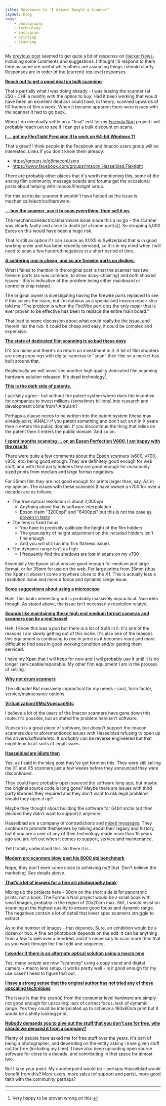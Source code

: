 ```yaml
---
title: Responses to "I Almost Bought a Scanner"
layout: blog
tags:
    - photography
    - technology
    - instagram
    - printing
    - scanning
---
```


My <a href="{{ site.baseurl }}/2023/01/25/scanner/" target="_blank">previous post</a> seemed to get quite a bit of response on <a href="https://news.ycombinator.com/item?id=34524749" target="_blank">Hacker News</a>, including some comments and suggestions. I thought i'd respond to them here as some are useful while others are assuming things i should clarify. Responses are in order of the [current] top level responses.

**<a href="https://news.ycombinator.com/item?id=34526040" target="_blank">Reach out to get a good deal on bulk scanning</a>**

That's partially what I was doing already - I was leasing the scanner (at 250.- CHF a month) with the option to buy. Had it been working that would have been an excellent deal as I could have, in theory, scanned upwards of 50 frames of film a week. When it became apparent there were issues with the scanner it had to go back.

When I do eventually settle on a "final" edit for my <a href="https://formulanon.com/" target="_blank">Formula Non</a> project i will probably reach out to see if i can get a bulk discount on scans.

**<a href="https://news.ycombinator.com/item?id=34524960" target="_blank">I ... got my FlexTight Precision II to work on 64-bit Windows 11</a>**

That's great! I think people in the Facebook and Imacon users group will be interested. Links if you don't know them already:

 * <a href="https://groups.io/g/ImaconUsers" target="_blank">https://groups.io/g/ImaconUsers</a>
 * <a href="https://www.facebook.com/groups/Imacon.Hasselblad.Flextight" target="_blank">https://www.facebook.com/groups/Imacon.Hasselblad.Flextight</a>

There are probably other places that it's worth mentioning this, some of the analog film community message boards and forums get the occasional posts about helping with Imacon/Flextight setup.

For this particular scanner it wouldn't have helped as the issue is mechanical/electrical/hardware.

**<a href="https://news.ycombinator.com/item?id=34527338" target="_blank">... buy the scanner, use it to scan everything, then sell it on.</a>**

The mechanical/electrical/hardware issue made this a no go - the scanner was clearly faulty and close to death [of a/some part(s)]. So dropping 5,000 Euros on this would have been a huge risk.

That *is* still an option if I can source an X1/X5 in Switzerland that is in good working order and has been recently serviced, so it is in my mind when i will need to scan a few hundred negatives in a short period of time.

**<a href="https://news.ycombinator.com/item?id=34525312" target="_blank">A soldering iron is cheap, and so are firewire ports on digikey.</a>**

What i failed to mention in the original post is that the scanner has *two* firewire ports (as was common, to allow daisy-chaining) and *both* showed issues - this is indicative of the problem being either mainboard or controller chip related.

The original owner is investigating having the firewire ports replaced to see if this solves the issue, but i'm dubious as a specialised Imacon repair ship told me "The problem is when the FireWire port dies the only repair that is ever proven to be effective has been to replace the entire main board."

That lead to some discussion about what could really be the issue, and therein lies the rub. It could be cheap and easy, it could be complex and expensive.

**<a href="https://news.ycombinator.com/item?id=34524749" target="_blank">The state of dedicated film scanning is so bad these days</a>**

It's too niche and there's no return on investment in it. A lot of film shooters are using copy rigs with digital cameras to "scan" their film so a market has built around that.

Realistically we will never see another high quality dedicated film scanning hardware solution released. It's dead technology[^1].

**<a href="https://news.ycombinator.com/item?id=34524749" target="_blank">This is the dark side of patents.</a>**

I partially agree - but without the patent system where does the incentive for companies to invest millions (sometimes billions) into research and development come from? Altruism?

Perhaps a clause needs to be written into the patent system (these may already exist, IANAL): if you patent something and don't act on it in X years then it enters the public domain. If you discontinue the thing that relies on the patent then it enters the public domain. And so on.

**<a href="https://news.ycombinator.com/item?id=34525577" target="_blank">I spent months scanning ... on an Epson Perfection V600. I am happy with the results</a>**

There were quite a few comments about the Epson scanners (v600, v700, v850, etc) being good enough. They are definitely good enough for web stuff, and with third party holders they are good enough for reasonably sized prints from medium and large format negatives.

For 35mm film they are not good enough for prints larger than, say, A4 in my opinion. The issues with these scanners (I have owned a v700 for over a decade) are as follows:

 * The true optical resolution is about 2,000ppi 
   * Anything above that is software interpolation
   * Epson claim "3200ppi" and "6400ppi" but this is not the case <a href="https://www.filmscanner.info/en/EpsonPerfectionV850Pro.html" target="_blank">as proven in tests</a>
 * The lens is fixed focus
    * You have to precisely calibrate the height of the film holders
    * The granularity of height adjustment on the included holders isn't fine enough
    * And you will still run into film flatness issues
  * The dynamic range isn't as high
    * I frequently find the shadows are lost in scans on my v700

Essentially the Epson solutions are good enough for medium and large format, or for 35mm for use on the web. For large prints from 35mm (thus the Xpan) it doesn't come anywhere close to the X1. This is actually less a resolution issue and more a focus and dynamic range issue.

**<a href="https://news.ycombinator.com/item?id=34525958" target="_blank">Some suggestions about using a microscope</a>**

Hah! This looks interesting but is probably massively impractical. Nice idea though. As stated above, the issue isn't necessarily resolution related.

**<a href="https://news.ycombinator.com/item?id=34525064" target="_blank">Sounds like maintaining these high end medium format cameras and scanners can be a real hassel</a>**

Heh, I know this was a pun but there is a lot of truth in it. It's one of the reasons I am slowly getting out of this niche. It's also one of the reasons this equipment is continuing to rise in price as it becomes more and more difficult to find ones in good working condition and/or getting them serviced.

I have my Xpan that I will keep for now and I will probably use it until it is no longer serviceable/repairable. My other film equipment I am in the process of selling.

**<a href="https://news.ycombinator.com/item?id=34526049" target="_blank">Why not drum scanners</a>**

The ultimate! But massively impractical for my needs - cost, form factor, service/maintenance options.

**<a href="https://news.ycombinator.com/item?id=34529671" target="_blank">Virtualization/VMs/Vuescan/Etc</a>**

I believe a lot of the users of the Imacon scanners have gone down this route. It's possible, but as stated the problem here isn't software.

Vuescan is a great piece of software, but doesn't support the Imacon scanners due to aforementioned issues with Hasselblad refusing to open up the drivers/software/etc. It *probably* can be reverse engineered but that might lead to all sorts of legal issues.

**<a href="https://news.ycombinator.com/item?id=34526713" target="_blank">Hasselblad are idiots then</a>**

Yes, as I said in the blog post they've got form on this. They were still selling the X1 and X5 scanners just a few weeks before they announced they were discontinued.

They could have probably open sourced the software long ago, but maybe the original source code is long gone? Maybe there are issues with third party libraries they required and they don't want to risk legal problems should they open it up?

Maybe they thought about building the software for 64bit archs but then decided they didn't want to support it anymore.

Hasselblad are a company of contradictions and <a href="https://www.getdpi.com/forum/index.php?threads/hasselblad-28-sept-2021-beyond-classic.71715/page-6#post-852590" target="_blank">mixed messages</a>. They continue to promote themselves by talking about their legacy and history, but if you are a user of any of their technology made more than 15 years ago you are left out when it comes to support, service and maintenance.

Yet I totally understand this. So there it is...

**<a href="https://news.ycombinator.com/item?id=34525448" target="_blank">Modern pro scanners blow past his 8000 dpi benchmark</a>**

Nope, they don't even come close to achieving *half* that. Don't believe the marketing. See details above.

**<a href="https://news.ycombinator.com/item?id=34524749" target="_blank">That’s a lot of images for a fine art photography book</a>**

Mixing up the projects here - 60cm on the short side is for panoramic prints, not a book. The Formula Non project would be a small book with small images, probably in the region of 20x20cm max. Still, i would insist on scanning at the highest quality to ensure good focus and dynamic range. The negatives contain a lot of detail that lower spec scanners struggle to extract.

As to the number of images - that depends. Sure, an exhibition would be a dozen or two. A fine art photobook depends on the edit. It can be anything from a few to well over a hundred, and it's necessary to scan more than that as you work through the final edit and sequence.

**<a href="https://news.ycombinator.com/item?id=34525478" target="_blank">I wonder if there is an alternate optical solution using a macro lens</a>**

Yes, many people are now "scanning" using a copy stand and digital camera + macro lens setup. It works pretty well - is it good enough for my use case? I need to figure that out.

**<a href="https://news.ycombinator.com/item?id=34527439" target="_blank">I have a strong sense that the original author has not tried any of these upscaling techniques</a>**

The issue is that the scan(s) from the consumer level hardware are simply not good enough for upscaling: lack of correct focus, lack of dynamic range. Yes they could be interpolated up to achieve a 160x60cm print but it would be a shitty looking print.

**<a href="https://news.ycombinator.com/item?id=34531260" target="_blank">Nobody demands you to give out the stuff that you don't use for free, why should we demand it from a company? </a>**

Plenty of people have asked me for free stuff over the years. It's part of being a photographer, and depending on the entity asking i have given stuff out for free (including my time). I have also been uploading open source software for close to a decade, and contributing in that space for almost two.

But I take your point. My counterpoint would be - perhaps Hasselblad would benefit from this? More users, more sales (of support and parts), more good faith with the community perhaps?

<hr />

[^1]: Very happy to be proven wrong on this.

